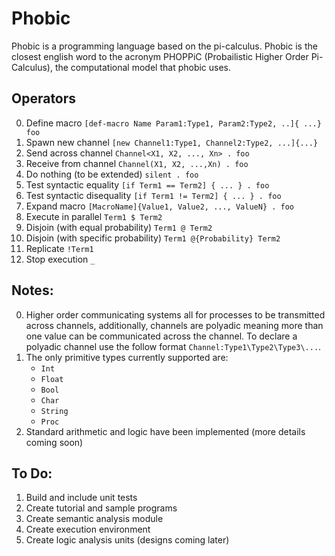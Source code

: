 # Phobic

Phobic is a programming language based on the pi-calculus. Phobic is the closest english word to the acronym PHOPPiC (Probailistic Higher Order Pi-Calculus), the computational model that phobic uses. 

## Operators
0. Define macro `[def-macro Name Param1:Type1, Param2:Type2, ..]{ ...} foo`
1. Spawn new channel `[new Channel1:Type1, Channel2:Type2, ...]{...}`
2. Send across channel `Channel<X1, X2, ..., Xn> . foo`
3. Receive from channel `Channel(X1, X2, ...,Xn) . foo`
4. Do nothing (to be extended) `silent . foo`
5. Test syntactic equality `[if Term1 == Term2] { ... } . foo`
6. Test syntactic disequality `[if Term1 != Term2] { ... } . foo`
7. Expand macro `[MacroName]{Value1, Value2, ..., ValueN} . foo`
8. Execute in parallel `Term1 $ Term2`
9. Disjoin (with equal probability) `Term1 @ Term2`
10. Disjoin (with specific probability) `Term1 @{Probability} Term2`
11. Replicate `!Term1`
13. Stop execution `_`

## Notes:

0. Higher order communicating systems all for processes to be transmitted across channels, additionally, channels are polyadic meaning more than one value can be communicated across the channel. To declare a polyadic channel use the follow format `Channel:Type1\Type2\Type3\...`.
1. The only primitive types currently supported are:
   - `Int`
   - `Float`
   - `Bool`
   - `Char`
   - `String`
   - `Proc`
2. Standard arithmetic and logic have been implemented (more details coming soon)

## To Do:
1. Build and include unit tests
2. Create tutorial and sample programs
3. Create semantic analysis module
4. Create execution environment
5. Create logic analysis units (designs coming later)
